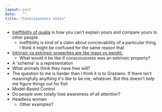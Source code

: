 ```yaml
---
layout: post
date:   ""
title: "Consciousness notes"
---
```



- [Ineffibility of qualia](http://www.museful.net/2011/philosophy/ineffability-of-qualia) is how you can't explain yours and compare yours to other people.
  - Ineffibility is kind of a claim about concievability of a particular thing. I think it might be confused for the same reason that
- [Intrinsic vs extrinsic properties are like mass vs weight.](https://plato.stanford.edu/entries/intrinsic-extrinsic/)
  - What would it be like if consciousness was an extrinsic property?
- A 'schema' is a representation
- What animals think they have free will?
- The question to me is harder than I think it is to Graziano. If there isn't meaningfully anything it's like to be me, whatever. But this doesn't help me figure things out for fish
- Model-Based Control
- Do people ever totally lose awareness of all attention?
- Headless woman
  - Other examples?
